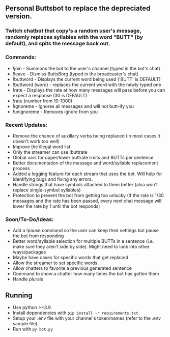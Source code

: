 ## Personal Buttsbot to replace the depreciated version.

### Twitch chatbot that copy's a random user's message, randomly replaces syllables with the word "BUTT" (by default), and spits the message back out.

### Commands:
- !join - Summons the bot to the user's channel (typed in the bot's chat)
- !leave - Dismiss ButtsBorg (typed in the broadcaster's chat)
- !buttword - Displays the current word being used ('BUTT' is DEFAULT)
- !buttword (word) - replaces the current word with the newly typed one
- !rate - Displays the rate at how many messages will pass before you can expect a response (30 is DEFAULT)
- !rate (number from 10-1000)
- !ignoreme - Ignores all messages and will not butt-ify you
- !unignoreme - Removes ignore from you

### Recent Updates:
-  Remove the chance of auxillary verbs being replaced (in most cases it doesn't work too well)
-  Improve the illegal word list
-  Only the streamer can use !buttrate
-  Global vars for upper/lower buttrate limits and BUTTs per sentence
-  Better documentation of the message and word/syllable replacement process
-  Added a logging feature for each stream that uses the bot. Will help for identifying bugs and fixing any errors.
-  Handle strings that have symbols attached to them better (also won't replace single-symbol syllables)
-  Protection to prevent the bot from getting too unlucky (If the rate is 1/30 messages and the rate has been passed, every next chat message will lower the rate by 1 until the bot responds)

### Soon/To-Do/Ideas:
- Add a !pause command so the user can keep their settings but pause the bot from responding
- Better word/syllable selection for multiple BUTTs in a sentence (i.e. make sure they aren't side by side). Might need to look into other ways/packages
- Maybe have cases for specific words that get replaced
- Allow the streamer to set specific words
- Allow chatters to favorite a previous generated sentence
- Command to show a chatter how many times the bot has gotten them
- Handle plurals

## Running

-   Use python >=3.9
-   Install dependencies with `pip install -r requirements.txt`
-   Setup your .env file with your channel's token/names (refer to the .env sample file)
-   Run with `py bot.py`
